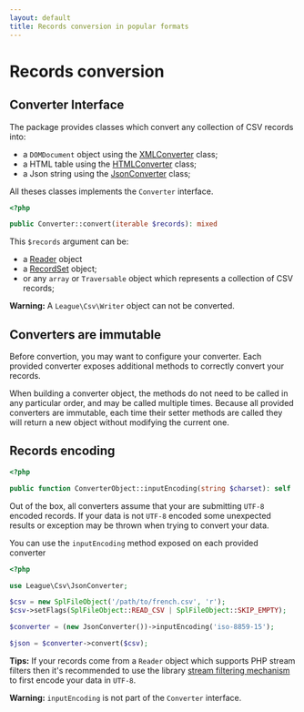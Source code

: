 ```yaml
---
layout: default
title: Records conversion in popular formats
---
```


# Records conversion

## Converter Interface

The package provides classes which convert any collection of CSV records into:

- a `DOMDocument` object using the [XMLConverter](/9.0/converter/xml/) class;
- a HTML table using the [HTMLConverter](/9.0/converter/html/) class;
- a Json string using the [JsonConverter](/9.0/converter/json/) class;

All theses classes implements the `Converter` interface.

~~~php
<?php

public Converter::convert(iterable $records): mixed
~~~

This `$records` argument can be:

- a [Reader](/9.0/reader/) object
- a [RecordSet](/9.0/reader/records/) object;
- or any `array` or `Traversable` object which represents a collection of CSV records;

<p class="message-warning"><strong>Warning:</strong> A <code>League\Csv\Writer</code> object can not be converted.</p>

## Converters are immutable

Before convertion, you may want to configure your converter. Each provided converter exposes additional methods to correctly convert your records.

When building a converter object, the methods do not need to be called in any particular order, and may be called multiple times. Because all provided converters are immutable, each time their setter methods are called they will return a new object without modifying the current one.

## Records encoding

~~~php
<?php

public function ConverterObject::inputEncoding(string $charset): self
~~~

Out of the box, all converters assume that your are submitting `UTF-8` encoded records. If your data is not `UTF-8` encoded some unexpected results or exception may be thrown when trying to convert your data.

You can use the `inputEncoding` method exposed on each provided converter

~~~php
<?php

use League\Csv\JsonConverter;

$csv = new SplFileObject('/path/to/french.csv', 'r');
$csv->setFlags(SplFileObject::READ_CSV | SplFileObject::SKIP_EMPTY);

$converter = (new JsonConverter())->inputEncoding('iso-8859-15');

$json = $converter->convert($csv);
~~~

<p class="message-info"><strong>Tips:</strong> If your records come from a <code>Reader</code> object which supports PHP stream filters then it's recommended to use the library <a href="/9.0/connections/filters/">stream filtering mechanism</a> to first encode your data in <code>UTF-8</code>.</p>

<p class="message-warning"><strong>Warning:</strong> <code>inputEncoding</code> is not part of the <code>Converter</code> interface.</p>
